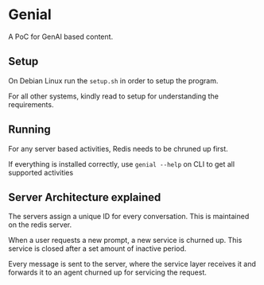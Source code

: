 # Genial

A PoC for GenAI based content.

## Setup

On Debian Linux run the `setup.sh` in order to setup the program.

For all other systems, kindly read to setup for understanding the requirements.

## Running

For any server based activities, Redis needs to be chruned up first. 

If everything is installed correctly, use `genial --help` on CLI to get all supported activities

## Server Architecture explained

The servers assign a unique ID for every conversation. This is maintained on the redis server.

When a user requests a new prompt, a new service is churned up. This service is closed after a set amount of inactive period.

Every message is sent to the server, where the service layer receives it and forwards it to an agent churned up for servicing the request.


